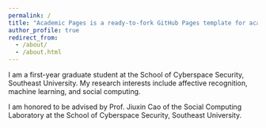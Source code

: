 ```yaml
---
permalink: /
title: "Academic Pages is a ready-to-fork GitHub Pages template for academic personal websites"
author_profile: true
redirect_from: 
  - /about/
  - /about.html
---
```


I am a first-year graduate student at the School of Cyberspace Security, Southeast University. My research interests include affective recognition, machine learning, and social computing.

I am honored to be advised by Prof. Jiuxin Cao of the Social Computing Laboratory at the School of Cyberspace Security, Southeast University.
